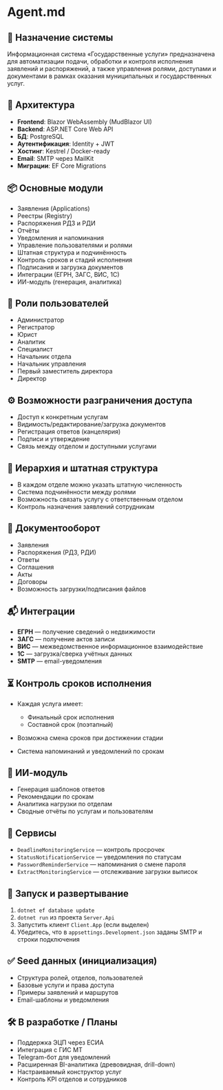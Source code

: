 # Agent.md

## 📌 Назначение системы

Информационная система «Государственные услуги» предназначена для автоматизации подачи, обработки и контроля исполнения заявлений и распоряжений, а также управления ролями, доступами и документами в рамках оказания муниципальных и государственных услуг.

## 🧩 Архитектура

* **Frontend**: Blazor WebAssembly (MudBlazor UI)
* **Backend**: ASP.NET Core Web API
* **БД**: PostgreSQL
* **Аутентификация**: Identity + JWT
* **Хостинг**: Kestrel / Docker-ready
* **Email**: SMTP через MailKit
* **Миграции**: EF Core Migrations

## 📦 Основные модули

* Заявления (Applications)
* Реестры (Registry)
* Распоряжения РДЗ и РДИ
* Отчёты
* Уведомления и напоминания
* Управление пользователями и ролями
* Штатная структура и подчинённость
* Контроль сроков и стадий исполнения
* Подписания и загрузка документов
* Интеграции (ЕГРН, ЗАГС, ВИС, 1С)
* ИИ-модуль (генерация, аналитика)

## 👤 Роли пользователей

* Администратор
* Регистратор
* Юрист
* Аналитик
* Специалист
* Начальник отдела
* Начальник управления
* Первый заместитель директора
* Директор

## ⚙️ Возможности разграничения доступа

* Доступ к конкретным услугам
* Видимость/редактирование/загрузка документов
* Регистрация ответов (канцелярия)
* Подписи и утверждение
* Связь между отделом и доступными услугами

## 🧮 Иерархия и штатная структура

* В каждом отделе можно указать штатную численность
* Система подчинённости между ролями
* Возможность связать услугу с ответственным отделом
* Контроль назначения заявлений сотрудникам

## 📑 Документооборот

* Заявления
* Распоряжения (РДЗ, РДИ)
* Ответы
* Соглашения
* Акты
* Договоры
* Возможность загрузки/подписания файлов

## 📬 Интеграции

* **ЕГРН** — получение сведений о недвижимости
* **ЗАГС** — получение актов записи
* **ВИС** — межведомственное информационное взаимодействие
* **1С** — загрузка/сверка учётных данных
* **SMTP** — email-уведомления

## ⏳ Контроль сроков исполнения

* Каждая услуга имеет:

  * Финальный срок исполнения
  * Составной срок (поэтапный)
* Возможна смена сроков при достижении стадии
* Система напоминаний и уведомлений по срокам

## 🧠 ИИ-модуль

* Генерация шаблонов ответов
* Рекомендации по срокам
* Аналитика нагрузки по отделам
* Сводные отчёты по услугам и пользователям

## 🔄 Сервисы

* `DeadlineMonitoringService` — контроль просрочек
* `StatusNotificationService` — уведомления по статусам
* `PasswordReminderService` — напоминания о смене пароля
* `ExtractMonitoringService` — отслеживание загрузки выписок

## 🚀 Запуск и развертывание

1. `dotnet ef database update`
2. `dotnet run` из проекта `Server.Api`
3. Запустить клиент `Client.App` (если выделен)
4. Убедитесь, что в `appsettings.Development.json` заданы SMTP и строки подключения

## ✅ Seed данных (инициализация)

* Структура ролей, отделов, пользователей
* Базовые услуги и права доступа
* Примеры заявлений и маршрутов
* Email-шаблоны и уведомления

## 🛠 В разработке / Планы

* Поддержка ЭЦП через ЕСИА
* Интеграция с ГИС МТ
* Telegram-бот для уведомлений
* Расширенная BI-аналитика (древовидная, drill-down)
* Настраиваемый конструктор услуг
* Контроль KPI отделов и сотрудников
